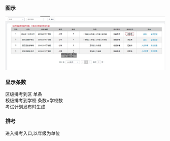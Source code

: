 ### 图示
![列表](img/list01.png)

### 显示条数
区级排考到区 单条  
校级排考到学校 条数=学校数  
考试计划发布时生成

### 排考
进入排考入口,以年级为单位  

